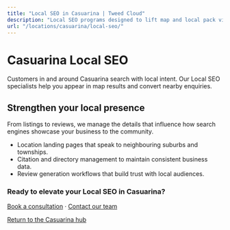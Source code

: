 ```yaml
---
title: "Local SEO in Casuarina | Tweed Cloud"
description: "Local SEO programs designed to lift map and local pack visibility for Casuarina businesses."
url: "/locations/casuarina/local-seo/"
---
```


# Casuarina Local SEO

Customers in and around Casuarina search with local intent. Our Local SEO specialists help you appear in map results and convert nearby enquiries.

## Strengthen your local presence

From listings to reviews, we manage the details that influence how search engines showcase your business to the community.

- Location landing pages that speak to neighbouring suburbs and townships.
- Citation and directory management to maintain consistent business data.
- Review generation workflows that build trust with local audiences.

### Ready to elevate your Local SEO in Casuarina?

[Book a consultation](/consultation/) · [Contact our team](/contact/)

[Return to the Casuarina hub](/locations/casuarina/)
